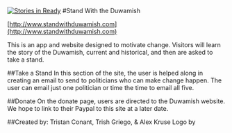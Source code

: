 [![Stories in Ready](https://badge.waffle.io/trishthedish/duwamishapp.png?label=ready&title=Ready)](https://waffle.io/trishthedish/duwamishapp)
#Stand With the Duwamish

[http://www.standwithduwamish.com](http://www.standwithduwamish.com)

This is an app and website designed to motivate change. Visitors will learn the story of the Duwamish, current and historical, and then are asked to take a stand.

##Take a Stand
In this section of the site, the user is helped along in creating an email to send to politicians who can make change happen. The user can email just one politician or time the time to email all five.

##Donate
On the donate page, users are directed to the Duwamish website. We hope to link to their Paypal to this site at a later date.

##Created by:
Tristan Conant, Trish Griego, & Alex Kruse
Logo by

